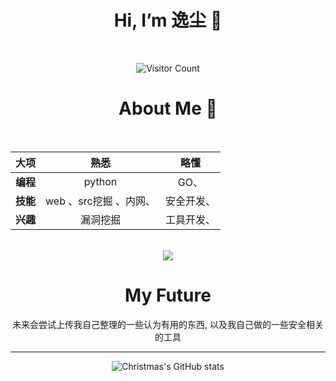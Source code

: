 
<div align="center">
  <h1>Hi, I’m 逸尘 👋</h1>
<br>
	
![Visitor Count](https://profile-counter.glitch.me/yichensec/count.svg)

<div align="center">
<h1> About Me 👋</h1>
<br>

  | 		大项     |    熟悉      |  略懂 |
| :------------- | :----------:|:------------:|
| **编程**| python |GO、
|**技能**| web 、src挖掘 、内网、|安全开发、
|**兴趣**|漏洞挖掘|工具开发、

<br>
</div>

<div align="center" ><img order-radius="100px" src="https://cdn.jsdelivr.net/gh/sun0225SUN/photos/images/202108300019556.gif"/></div>
  <h1>My Future</h1>

未来会尝试上传我自己整理的一些认为有用的东西, 以及我自己做的一些安全相关的工具

-----------------------------------------------------------------------------------------------------------------------------------------------------------------
<!-- 仓库动态 -->
![Christmas's GitHub stats](https://github-readme-stats.vercel.app/api?username=yichensec&show_icons=true&theme=tokyonight)
<br>

